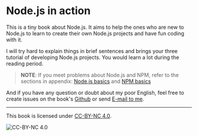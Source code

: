 # Node.js in action

This is a tiny book about Node.js. It aims to help the ones who are new to Node.js to learn to create their own Node.js projects and have fun coding with it.

I will try hard to explain things in brief sentences and brings your three tutorial of developing Node.js projects. You would learn a lot during the reading period.

> **NOTE**: If you meet problems about Node.js and NPM, refer to the  sections in appendix: [Node.js basics](../appendix/basic.md) and [NPM basics](../appendix/npm.md)

And if you have any question or doubt about my poor English, feel free to create issues on the book's [Github](https://github.com/SFantasy/node-in-action/issues) or send [E-mail to me](mailto:fantasyshao@icloud.com).

---

This book is licensed under [CC-BY-NC 4.0](http://creativecommons.org/licenses/by-nc/4.0/).

![CC-BY-NC 4.0](https://i.creativecommons.org/l/by-nc/4.0/88x31.png)
